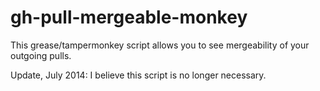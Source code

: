 gh-pull-mergeable-monkey
========================

This grease/tampermonkey script allows you to see mergeability of your outgoing pulls.

Update, July 2014: I believe this script is no longer necessary.
